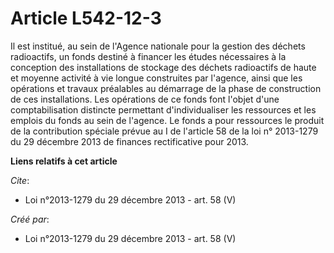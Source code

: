 # Article L542-12-3

Il est institué, au sein de l'Agence nationale pour la gestion des déchets radioactifs, un fonds destiné à financer les
études nécessaires à la conception des installations de stockage des déchets radioactifs de haute et moyenne activité à vie
longue construites par l'agence, ainsi que les opérations et travaux préalables au démarrage de la phase de construction de
ces installations. Les opérations de ce fonds font l'objet d'une comptabilisation distincte permettant d'individualiser les
ressources et les emplois du fonds au sein de l'agence. Le fonds a pour ressources le produit de la contribution spéciale
prévue au I de l'article 58 de la loi n° 2013-1279 du 29 décembre 2013 de finances rectificative pour 2013.

**Liens relatifs à cet article**

_Cite_:

  - Loi n°2013-1279 du 29 décembre 2013 - art. 58 (V)

_Créé par_:

  - Loi n°2013-1279 du 29 décembre 2013 - art. 58 (V)
